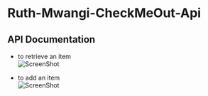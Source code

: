 # Ruth-Mwangi-CheckMeOut-Api

## API Documentation
* to retrieve an item <br />
![ScreenShot](https://user-images.githubusercontent.com/22973263/83435794-820fe580-a445-11ea-9db4-a79564d37e54.png)

* to add an item <br />
![ScreenShot](https://user-images.githubusercontent.com/22973263/83435740-6b698e80-a445-11ea-88d5-2d9486ecada8.png)


